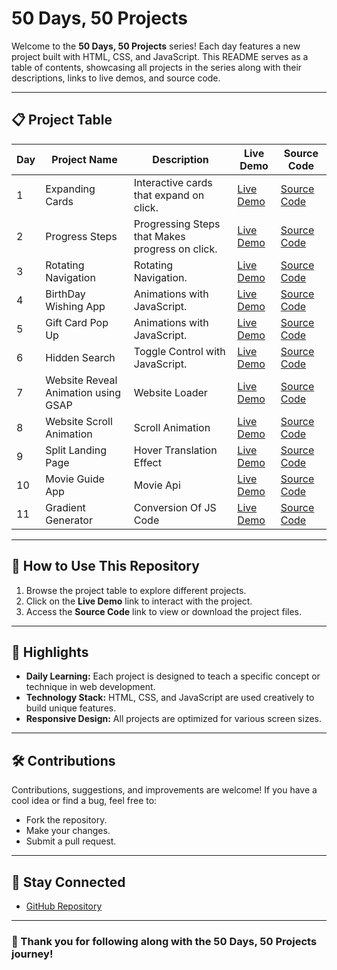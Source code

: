 # 50 Days, 50 Projects

Welcome to the **50 Days, 50 Projects** series! Each day features a new project built with HTML, CSS, and JavaScript. This README serves as a table of contents, showcasing all projects in the series along with their descriptions, links to live demos, and source code.

---

## 📋 **Project Table**
| **Day** | **Project Name**      | **Description**                              | **Live Demo**           | **Source Code**                                              |
|---------|-----------------------|----------------------------------------------|-------------------------|-------------------------------------------------------------|
| 1       | Expanding Cards       | Interactive cards that expand on click.      | [Live Demo](https://bloivating-major.github.io/50-Projects-Using-HTML-CSS-JS/02%20Day%201%20Expanding%20Cards/index.html)          | [Source Code](./02%20Day%201%20Expanding%20Cards/Readme.md) |
| 2       | Progress Steps       | Progressing Steps that Makes progress on click.              | [Live Demo](https://bloivating-major.github.io/50-Projects-Using-HTML-CSS-JS/03%20Day%202%20Progress%20Steps/)          | [Source Code](./03%20Day%202%20Progress%20Steps/Readme.md)                                             |
| 3       | Rotating Navigation       | Rotating Navigation.             | [Live Demo](https://bloivating-major.github.io/50-Projects-Using-HTML-CSS-JS/04%20Day%203%20Rotating%20Navigation%20Animation)          | [Source Code](./04%20Day%203%20Rotating%20Navigation%20Animation/Readme.md)                                             |
| 4       | BirthDay Wishing App      | Animations with JavaScript.             | [Live Demo](https://bloivating-major.github.io/50-Projects-Using-HTML-CSS-JS/05%20Day%204%20Birthday%20Application/index.html)          | [Source Code](./05%20Day%204%20Birthday%20Application/Readme.md)                                             |
| 5       | Gift Card Pop Up     | Animations with JavaScript.             | [Live Demo](https://bloivating-major.github.io/50-Projects-Using-HTML-CSS-JS/06%20Day%205%20Gift%20Card%20Pop%20Up/index.html)          | [Source Code](./06%20Day%205%20Gift%20Card%20Pop%20Up/Readme.md)                                             |
| 6       | Hidden Search     | Toggle Control with JavaScript.            | [Live Demo](https://bloivating-major.github.io/50-Projects-Using-HTML-CSS-JS/07%20Day%206%20Hidden%20Search/index.html)          | [Source Code](./07%20Day%206%20Hidden%20Search/Readme.md)                                             |
| 7       | Website Reveal Animation using GSAP     | Website Loader           | [Live Demo](https://bloivating-major.github.io/50-Projects-Using-HTML-CSS-JS/08%20Day%207%20Website%20Reveal%20Animation/index.html)          | [Source Code](./08%20Day%207%20Website%20Reveal%20Animation/Readme.md)                                             |
| 8       | Website Scroll Animation    | Scroll Animation           | [Live Demo](https://bloivating-major.github.io/50-Projects-Using-HTML-CSS-JS/09%20Day%208%20Scroll%20Animation/index.html)          | [Source Code](./09%20Day%208%20Scroll%20Animation/readme.md)                                             |
| 9       | Split Landing Page   |  Hover Translation Effect           | [Live Demo](https://bloivating-major.github.io/50-Projects-Using-HTML-CSS-JS/10%20Day%209%20Split%20Landing%20Page/index.html)          | [Source Code](./10%20Day%209%20Split%20Landing%20Page/readme.md)                                             |
| 10       | Movie Guide App   |  Movie Api         | [Live Demo](https://bloivating-major.github.io/50-Projects-Using-HTML-CSS-JS/11%20Day%2010%20Movie%20Guide%20App/index.html)          | [Source Code](./11%20Day%2010%20Movie%20Guide%20App/Readme.md)                                             |
| 11       | Gradient Generator   |  Conversion Of JS Code        | [Live Demo](https://bloivating-major.github.io/50-Projects-Using-HTML-CSS-JS/11%20Day%2010%20Movie%20Guide%20App/index.html)          | [Source Code](./12%20Day%2011%20Gradient%20Generator/Readme.md)                                             |


---

## 📜 **How to Use This Repository**
1. Browse the project table to explore different projects.
2. Click on the **Live Demo** link to interact with the project.
3. Access the **Source Code** link to view or download the project files.

---

## 🎉 **Highlights**
- **Daily Learning:** Each project is designed to teach a specific concept or technique in web development.
- **Technology Stack:** HTML, CSS, and JavaScript are used creatively to build unique features.
- **Responsive Design:** All projects are optimized for various screen sizes.

---

## 🛠️ **Contributions**
Contributions, suggestions, and improvements are welcome! If you have a cool idea or find a bug, feel free to:
- Fork the repository.
- Make your changes.
- Submit a pull request.

---

## 🔗 **Stay Connected**
- [GitHub Repository](https://github.com/Bloivating-Major/50-Projects-Using-HTML-CSS-JS)

---

### 🙌 Thank you for following along with the 50 Days, 50 Projects journey!

